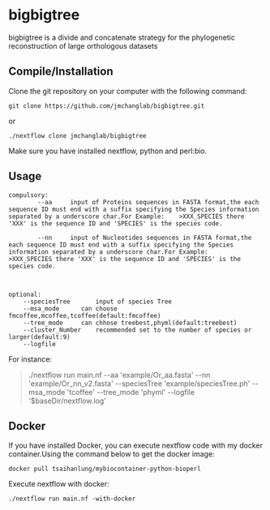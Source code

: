 # bigbigtree

bigbigtree is a  divide and concatenate strategy for the phylogenetic reconstruction of large orthologous datasets




Compile/Installation 
--------------------

Clone the git repository on your computer with the following command: 

	git clone https://github.com/jmchanglab/bigbigtree.git
    
or

	./nextflow clone jmchanglab/bigbigtree

Make sure you have installed nextflow, python and perl:bio. 




Usage 
--------------------

	
	
	compulsory:  
        	--aa	 input of Proteins sequences in FASTA format,the each sequence ID must end with a suffix specifying the Species information separated by a underscore char.For Example:    >XXX_SPECIES there 'XXX' is the sequence ID and 'SPECIES' is the species code.
		
        	--nn 	 input of Nucleotides sequences in FASTA format,the each sequence ID must end with a suffix specifying the Species information separated by a underscore char.For Example:    >XXX_SPECIES there 'XXX' is the sequence ID and 'SPECIES' is the species code.
		
		
		
	optional:	
		--speciesTree		input of species Tree
		--msa_mode		can choose fmcoffee,mcoffee,tcoffee(default:fmcoffee)
		--tree_mode		can chhose treebest,phyml(default:treebest)
		--cluster_Number	recommended set to the number of species or larger(default:9)
		--logfile 	
	
        	
For instance:
>./nextflow run main.nf --aa 'example/Or_aa.fasta' --nn 'example/Or_nn_v2.fasta' --speciesTree 'example/speciesTree.ph' --msa_mode 'tcoffee' --tree_mode 'phyml' --logfile '$baseDir/nextflow.log'


Docker 
--------------------
If you have installed Docker, you can execute nextflow code with my docker container.Using the command below to get the docker image: 

	docker pull tsaihanlung/mybiocontainer-python-bioperl

Execute nextflow with docker:

	./nextflow run main.nf -with-docker
